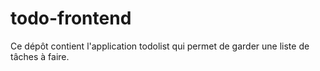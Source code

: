 # todo-frontend
Ce dépôt contient l'application todolist qui permet de garder une liste de tâches à faire.
